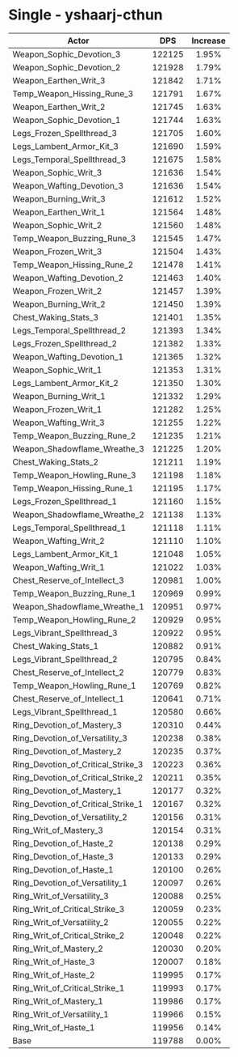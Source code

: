 # Single - yshaarj-cthun
| Actor | DPS | Increase |
|---|:---:|:---:|
|Weapon_Sophic_Devotion_3|122125|1.95%|
|Weapon_Sophic_Devotion_2|121928|1.79%|
|Weapon_Earthen_Writ_3|121842|1.71%|
|Temp_Weapon_Hissing_Rune_3|121791|1.67%|
|Weapon_Earthen_Writ_2|121745|1.63%|
|Weapon_Sophic_Devotion_1|121744|1.63%|
|Legs_Frozen_Spellthread_3|121705|1.60%|
|Legs_Lambent_Armor_Kit_3|121690|1.59%|
|Legs_Temporal_Spellthread_3|121675|1.58%|
|Weapon_Sophic_Writ_3|121636|1.54%|
|Weapon_Wafting_Devotion_3|121636|1.54%|
|Weapon_Burning_Writ_3|121612|1.52%|
|Weapon_Earthen_Writ_1|121564|1.48%|
|Weapon_Sophic_Writ_2|121560|1.48%|
|Temp_Weapon_Buzzing_Rune_3|121545|1.47%|
|Weapon_Frozen_Writ_3|121504|1.43%|
|Temp_Weapon_Hissing_Rune_2|121478|1.41%|
|Weapon_Wafting_Devotion_2|121463|1.40%|
|Weapon_Frozen_Writ_2|121457|1.39%|
|Weapon_Burning_Writ_2|121450|1.39%|
|Chest_Waking_Stats_3|121401|1.35%|
|Legs_Temporal_Spellthread_2|121393|1.34%|
|Legs_Frozen_Spellthread_2|121382|1.33%|
|Weapon_Wafting_Devotion_1|121365|1.32%|
|Weapon_Sophic_Writ_1|121353|1.31%|
|Legs_Lambent_Armor_Kit_2|121350|1.30%|
|Weapon_Burning_Writ_1|121332|1.29%|
|Weapon_Frozen_Writ_1|121282|1.25%|
|Weapon_Wafting_Writ_3|121255|1.22%|
|Temp_Weapon_Buzzing_Rune_2|121235|1.21%|
|Weapon_Shadowflame_Wreathe_3|121225|1.20%|
|Chest_Waking_Stats_2|121211|1.19%|
|Temp_Weapon_Howling_Rune_3|121198|1.18%|
|Temp_Weapon_Hissing_Rune_1|121195|1.17%|
|Legs_Frozen_Spellthread_1|121160|1.15%|
|Weapon_Shadowflame_Wreathe_2|121138|1.13%|
|Legs_Temporal_Spellthread_1|121118|1.11%|
|Weapon_Wafting_Writ_2|121110|1.10%|
|Legs_Lambent_Armor_Kit_1|121048|1.05%|
|Weapon_Wafting_Writ_1|121022|1.03%|
|Chest_Reserve_of_Intellect_3|120981|1.00%|
|Temp_Weapon_Buzzing_Rune_1|120969|0.99%|
|Weapon_Shadowflame_Wreathe_1|120951|0.97%|
|Temp_Weapon_Howling_Rune_2|120929|0.95%|
|Legs_Vibrant_Spellthread_3|120922|0.95%|
|Chest_Waking_Stats_1|120882|0.91%|
|Legs_Vibrant_Spellthread_2|120795|0.84%|
|Chest_Reserve_of_Intellect_2|120779|0.83%|
|Temp_Weapon_Howling_Rune_1|120769|0.82%|
|Chest_Reserve_of_Intellect_1|120641|0.71%|
|Legs_Vibrant_Spellthread_1|120580|0.66%|
|Ring_Devotion_of_Mastery_3|120310|0.44%|
|Ring_Devotion_of_Versatility_3|120238|0.38%|
|Ring_Devotion_of_Mastery_2|120235|0.37%|
|Ring_Devotion_of_Critical_Strike_3|120223|0.36%|
|Ring_Devotion_of_Critical_Strike_2|120211|0.35%|
|Ring_Devotion_of_Mastery_1|120177|0.32%|
|Ring_Devotion_of_Critical_Strike_1|120167|0.32%|
|Ring_Devotion_of_Versatility_2|120156|0.31%|
|Ring_Writ_of_Mastery_3|120154|0.31%|
|Ring_Devotion_of_Haste_2|120138|0.29%|
|Ring_Devotion_of_Haste_3|120133|0.29%|
|Ring_Devotion_of_Haste_1|120100|0.26%|
|Ring_Devotion_of_Versatility_1|120097|0.26%|
|Ring_Writ_of_Versatility_3|120088|0.25%|
|Ring_Writ_of_Critical_Strike_3|120059|0.23%|
|Ring_Writ_of_Versatility_2|120055|0.22%|
|Ring_Writ_of_Critical_Strike_2|120048|0.22%|
|Ring_Writ_of_Mastery_2|120030|0.20%|
|Ring_Writ_of_Haste_3|120007|0.18%|
|Ring_Writ_of_Haste_2|119995|0.17%|
|Ring_Writ_of_Critical_Strike_1|119993|0.17%|
|Ring_Writ_of_Mastery_1|119986|0.17%|
|Ring_Writ_of_Versatility_1|119966|0.15%|
|Ring_Writ_of_Haste_1|119956|0.14%|
|Base|119788|0.00%|
